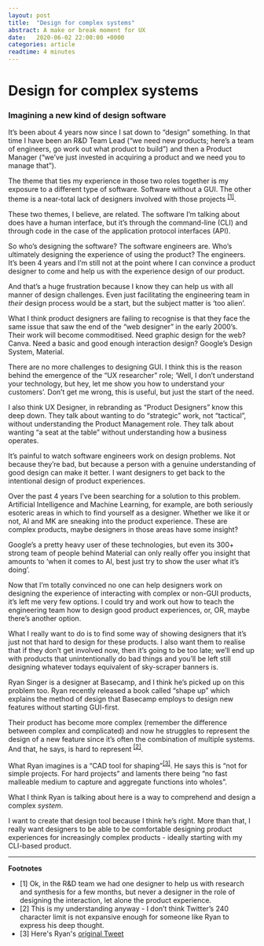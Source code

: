 ```yaml
---
layout: post
title:  "Design for complex systems"
abstract: A make or break moment for UX 
date:   2020-06-02 22:00:00 +0000
categories: article
readtime: 4 minutes
---
```


# Design for complex systems
###  Imagining a new kind of design software

It’s been about 4 years now since I sat down to “design” something. In that time I have been an R&D Team Lead (“we need new products; here’s a team of engineers, go work out what product to build”) and then a Product Manager (“we’ve just invested in acquiring a product and we need you to manage that”). 

The theme that ties my experience in those two roles together is my exposure to a different type of software. Software without a GUI. The other theme is a near-total lack of designers involved with those projects <sup><a href="#footnotes">[1]</a></sup>. 

These two themes, I believe, are related. The software I’m talking about does have a human interface, but it’s through the command-line (CLI) and through code in the case of the application protocol interfaces (API).

So who’s designing the software? The software engineers are. Who’s ultimately designing the experience of using the product? The engineers. It’s been 4 years and I’m still not at the point where I can convince a product designer to come and help us with the experience design of our product.

And that’s a huge frustration because I know they can help us with all manner of design challenges. Even just facilitating the engineering team in *their* design process would be a start, but the subject matter is ‘too alien’.

What I think product designers are failing to recognise is that they face the same issue that saw the end of the “web designer” in the early 2000’s. Their work will become commoditised. Need graphic design for the web? Canva. Need a basic and good enough interaction design? Google’s Design System, Material. 

There are no more challenges to designing GUI. I think this is the reason behind the emergence of the “UX researcher” role; ‘Well, I don’t understand your technology, but hey, let me show you how to understand your customers’. Don’t get me wrong, this is useful, but just the start of the need.

I also think UX Designer, in rebranding as “Product Designers” know this deep down. They talk about wanting to do “strategic” work, not “tactical”, without understanding the Product Management role. They talk about wanting “a seat at the table” without understanding how a business operates. 

It’s painful to watch software engineers work on design problems. Not because they’re bad, but because a person with a genuine understanding of good design can make it better. I want designers to get back to the intentional design of product experiences. 

Over the past 4 years I’ve been searching for a solution to this problem. Artificial Intelligence and Machine Learning, for example, are both seriously esoteric areas in which to find yourself as a designer. Whether we like it or not, AI and MK are sneaking into the product experience. These are complex products, maybe designers in those areas have some insight?  

Google’s a pretty heavy user of these technologies, but even its 300+ strong team of people behind Material can only really offer you insight that amounts to ‘when it comes to AI, best just try to show the user what it’s doing’.

Now that I’m totally convinced no one can help designers work on designing the experience of interacting with complex or non-GUI products, it’s left me very few options. I could try and work out how to teach the engineering team how to design good product experiences, or, OR, maybe there’s another option.

What I really want to do is to find some way of showing designers that it’s just not that hard to design for these products. I also want them to realise that if they don’t get involved now, then it’s going to be too late; we’ll end up with products that unintentionally do bad things and you’ll be left still designing whatever todays equivalent of sky-scraper banners is.

Ryan Singer is a designer at Basecamp, and I think he’s picked up on this problem too. Ryan recently released a book called “shape up” which explains the method of design that Basecamp employs to design new features without starting GUI-first. 

Their product has become more complex (remember the difference between complex and complicated) and now he struggles to represent the design of a new feature since it’s often the combination of multiple systems. And that, he says, is hard to represent <sup><a href="#footnotes">[2]</a></sup>. 

What Ryan imagines is a “CAD tool for shaping”<sup><a href="#footnotes">[3]</a></sup>. He says this is “not for simple projects. For hard projects” and laments there being “no fast malleable medium to capture and aggregate functions into wholes”.

What I think Ryan is talking about here is a way to comprehend and design a complex *system*. 

I want to create that design tool because I think he’s right. More than that, I really want designers to be able to be comfortable designing product experiences for increasingly complex products - ideally starting with my CLI-based product.

<a name="footnotes"></a>

---

**Footnotes**

+ [1] Ok, in the R&D team we had one designer to help us with research and synthesis for a few months, but never a designer in the role of designing the interaction, let alone the product experience.
+ [2] This is my understanding anyway - I don’t think Twitter’s 240 character limit is not expansive enough for someone like Ryan to express his deep thought.
+ [3] Here's Ryan's [original Tweet](https://twitter.com/rjs/status/1257431558174265345)